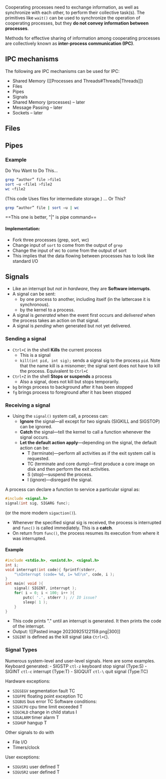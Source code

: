 Cooperating processes need to exchange information, as well as synchronize with each other, to perform their collective task(s). The primitives like `wait()` can be used to synchronize the operation of cooperating processes, but they **do not convey information between processes**. 

Methods for effective sharing of information among cooperating processes are collectively known as **inter-process communication (IPC)**.
## IPC mechanisms
The following are IPC mechanisms can be used for IPC:
- Shared Memory ([[Processes and Threads#Threads|Threads]])
- Files
- Pipes
- Signals
- Shared Memory (processes) – later
- Message Passing – later
- Sockets – later

## Files
## Pipes
### Example
Do You Want to Do This...
```BASH
grep “author” file >file1
sort –u <file1 >file2
wc <file2
```
(This code Uses files for intermediate storage.)
... Or This?
```BASH
grep “author” file | sort –u | wc
```
==This one is better, "|" is pipe command==
#### Implementation:
- Fork three processes (grep, sort, wc)
- Change input of `sort` to come from the output of `grep`
- Change the input of wc to come from the output of sort
- This implies that the data flowing between processes has to look like standard I/O

## Signals
- Like an interrupt but *not in hardware*, they are **Software interrupts**.
- A signal can be sent:
	- by one process to another, including itself (in the lattercase it is synchronous).
	- by the kernel to a process.
- A signal is *generated* when the event first occurs and *delivered* when the process takes an action on that signal. 
- A signal is *pending* when generated but not yet delivered. 
### Sending a signal
- `Ctrl+C` in the shell **Kills** the current process
	- This is a signal
	- `kill(int pid, int sig);` sends a signal sig to the process `pid`. Note that the name kill is a misnomer; the signal sent does not have to kill the process. Equivalent to `Ctrl+C`
- `Ctrl+Z` in the shell **Stops or suspends** a process
	- Also a signal, does not kill but stops temporarily.
- `bg` brings process to background after it has been stopped
- `fg` brings process to foreground after it has been stopped

### Receiving a signal

- Using the `signal()` system call, a process can:
	- **Ignore** the signal—all except for two signals (SIGKILL and SIGSTOP) can be ignored.
	-  **Catch** the signal—tell the kernel to call a function whenever the signal occurs.
	-  **Let the default action apply**—depending on the signal, the default action can be:
		- T (terminate)—perform all activities as if the exit system call is requested.
		- TC (terminate and core dump)—first produce a core image on disk and then perform the exit activities.
		- S (stop)—suspend the process.
		- I (ignore)—disregard the signal.

A process can declare a function to service a particular
signal as:
```C
#include <signal.h>
signal(int sig, SIGARG func);
```
(or the more modern `sigaction()`).
- Whenever the specified signal sig is received, the process is interrupted and `func()` is called immediately. This is a **catch**.
- On return from `func()`, the process resumes its execution from where it was interrupted.

#### Example
```C
#include <stdio.h>, <unistd.h>, <signal.h>
int i;
void interrupt(int code){ fprintf(stderr,
	"\nInterrupt (code= %d, i= %d)\n", code, i );
}
int main( void ){
	signal( SIGINT, interrupt );
	for( i = 0; i < 100; i++ ){
		putc( '.', stderr ); // IO issue?
		sleep( 1 );
	}
}
```
- This code prints "." until an interrupt is generated. It then prints the code of the interrupt.
- Output: ![[Pasted image 20230925122159.png|300]]
- `SIGINT` is defined as the kill signal (aka `Ctrl+C`).
### Signal Types 
Numerous system-level and user-level signals. Here are some examples.
Keyboard generated:
	- SIGSTP `ctl-z` keyboard stop signal (Type:S)
	- SIGINT `ctl-c` interrupt (Type:T)
	- SIGQUIT `ctl-\` quit signal (Type:TC)

Hardware exceptions:
- `SIGSEGV` segmentation fault TC
- `SIGFPE` floating point exception TC
- `SIGBUS` bus error TC
Software conditions:
- `SIGXCPU` cpu time limit exceeded T
- `SIGCHLD` change in child status I
- `SIGALARM` timer alarm T
- `SIGHUP` hangup T

Other signals to do with
- File I/O
- Timers/clock

User exceptions:
- `SIGUSR1` user defined T
- `SIGUSR2` user defined T
